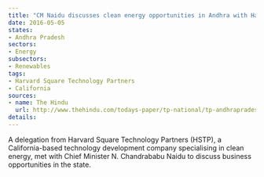 ```yaml
---
title: "CM Naidu discusses clean energy opportunities in Andhra with Harvard Square Technology Partners"
date: 2016-05-05
states:
- Andhra Pradesh
sectors:
- Energy
subsectors:
- Renewables
tags:
- Harvard Square Technology Partners
- California
sources:
- name: The Hindu
  url: http://www.thehindu.com/todays-paper/tp-national/tp-andhrapradesh/foreign-corporate-honchos-meet-naidu/article8531177.ece
details:
---
```


A delegation from Harvard Square Technology Partners (HSTP), a California-based technology development company specialising in clean energy, met with Chief Minister N. Chandrababu Naidu to discuss business opportunities in the state.
